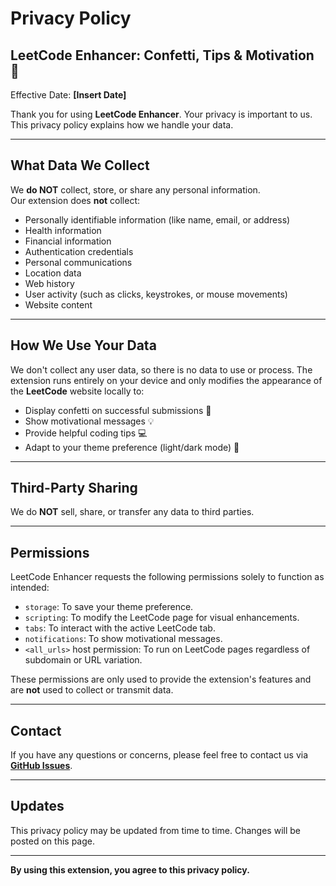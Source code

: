 # Privacy Policy

## LeetCode Enhancer: Confetti, Tips & Motivation 🎉

Effective Date: **[Insert Date]**

Thank you for using **LeetCode Enhancer**. Your privacy is important to us. This privacy policy explains how we handle your data.

---

## What Data We Collect  
We **do NOT** collect, store, or share any personal information.  
Our extension does **not** collect:
- Personally identifiable information (like name, email, or address)
- Health information
- Financial information
- Authentication credentials
- Personal communications
- Location data
- Web history
- User activity (such as clicks, keystrokes, or mouse movements)
- Website content

---

## How We Use Your Data  
We don't collect any user data, so there is no data to use or process. The extension runs entirely on your device and only modifies the appearance of the **LeetCode** website locally to:
- Display confetti on successful submissions 🎊
- Show motivational messages 💡
- Provide helpful coding tips 💻
- Adapt to your theme preference (light/dark mode) 🌙

---

## Third-Party Sharing  
We do **NOT** sell, share, or transfer any data to third parties.

---

## Permissions  
LeetCode Enhancer requests the following permissions solely to function as intended:
- `storage`: To save your theme preference.
- `scripting`: To modify the LeetCode page for visual enhancements.
- `tabs`: To interact with the active LeetCode tab.
- `notifications`: To show motivational messages.
- `<all_urls>` host permission: To run on LeetCode pages regardless of subdomain or URL variation.

These permissions are only used to provide the extension's features and are **not** used to collect or transmit data.

---

## Contact  
If you have any questions or concerns, please feel free to contact us via **[GitHub Issues](https://github.com/yourusername/your-repo/issues)**.

---

## Updates  
This privacy policy may be updated from time to time. Changes will be posted on this page.

---

**By using this extension, you agree to this privacy policy.**

